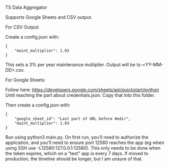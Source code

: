 TS Data Aggregator

Supports Google Sheets and CSV output.


For CSV Output:

Create a config.json with:
```
{
    "maint_multiplier": 1.03
}
```

This sets a 3% per year maintenance multiplier. Output will be ts-\<YY-MM-DD\>.csv.


For Google Sheets:

Follow here: https://developers.google.com/sheets/api/quickstart/python Until reaching the part about credentials.json. Copy that into this folder.

Then create a config.json with:
```
{
    "google_sheet_id": "Last part of URL before #edir",
    "maint_multiplier": 1.03
}
```

Run using python3 main.py. On first run, you'll need to authorize the application, and you'll need to ensure port 12580 reaches the app (eg when using SSH use -L12580:127.0.0.1:12580). This only needs to be done when the token expires, which on a "test" app is every 7 days. If moved to production, the timeline should be longer, but I am unsure of that.

